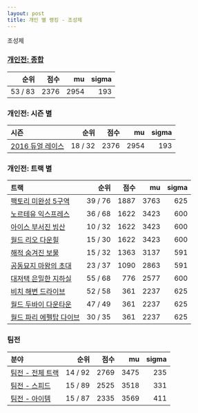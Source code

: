 ```yaml
---
layout: post
title: 개인 별 랭킹 - 조성제
---
```


조성제

### [개인전: 종합](../singles-full)

| 순위 | 점수 | mu | sigma |
|---:|---:|---:|---:|
| 53 / 83 | 2376 | 2954 | 193 |

### 개인전: 시즌 별

| 시즌 | 순위 | 점수 | mu | sigma |
|:---|---:|---:|---:|---:|
| [2016 듀얼 레이스](../s2016_1) | 18 / 32 | 2376 | 2954 | 193 |

### 개인전: 트랙 별

| 트랙 | 순위 | 점수 | mu | sigma |
|:---|---:|---:|---:|---:|
| [팩토리 미완성 5구역](../district5) | 39 / 76 | 1887 | 3763 | 625 |
| [노르테유 익스프레스](../noex) | 36 / 68 | 1622 | 3423 | 600 |
| [아이스 부서진 빙산](../boobing) | 10 / 32 | 1622 | 3423 | 600 |
| [월드 리오 다운힐](../rio) | 15 / 30 | 1622 | 3423 | 600 |
| [해적 숨겨진 보물](../haesumbo) | 15 / 32 | 1363 | 3137 | 591 |
| [공동묘지 마왕의 초대](../mawang) | 23 / 37 | 1090 | 2863 | 591 |
| [대저택 은밀한 지하실](../jeotaek) | 55 / 68 | 776 | 2577 | 600 |
| [비치 해변 드라이브](../haebyun) | 52 / 58 | 361 | 2237 | 625 |
| [월드 두바이 다운타운](../dubai) | 47 / 49 | 361 | 2237 | 625 |
| [월드 파리 에펠탑 다이브](../eifel) | 30 / 35 | 361 | 2237 | 625 |

### 팀전

| 분야 | 순위 | 점수 | mu | sigma |
|:---|---:|---:|---:|---:|
| [팀전 - 전체 트랙](../team-full) | 14 / 92 | 2769 | 3475 | 235 |
| [팀전 - 스피드](../team-speed) | 15 / 89 | 2525 | 3518 | 331 |
| [팀전 - 아이템](../team-item) | 15 / 87 | 2335 | 3569 | 411 |

